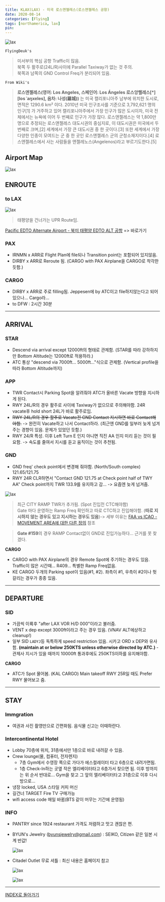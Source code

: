 ```yaml
---
title: KLAX(LAX) - 미국 로스엔젤레스(로스앤젤레스 공항)
date: 2020-08-14
categories: [Flying]
tags: [northamerica, lax]
pin:
---
```


![lax](/img/flying/airport/lax.jpg)

`FlyingDeuk's`
> 미서부의 핵심 공항 Traffic이 많음. <br>
북쪽 두 활주로(24L/R)사이에 Parallel Taxiway가 없는 것 주의.<br>
북쪽과 남쪽의 GND Control Freq가 분리되어 있음.

`From Wiki's`
> **로스앤젤레스(영어: Los Angeles, 스페인어: Los Ángeles 로스앙헬레스[*] [los ˈaŋxeles], 음차: 나성(羅城))** 는 미국 캘리포니아주 남부에 위치한 도시로, 면적은 1290.6 km² 이다. 2010년 미국 인구조사를 기준으로 3,792,621 명의 인구[1] 가 거주하고 있어 캘리포니아주에서 가장 인구가 많은 도시이자, 미국 전체에서는 뉴욕에 이어 두 번째로 인구가 가장 많다. 로스앤젤레스는 약 1,800만 명으로 추정되는 로스앤젤레스 대도시권의 중심지로, 이 대도시권은 미국에서 두 번째로 크며,[2] 세계에서 가장 큰 대도시권 중 한 곳이다.[3] 또한 세계에서 가장 다양한 인종이 모여드는 군 중 한 곳인 로스앤젤레스 군의 군청소재지이다.[4] 로스앤젤레스에서 사는 사람들을 앤젤레노스(Angelenos)라고 부르기도한다.[5]


## Airport Map
![lax](/img/flying/airport/lax_ap.jpg)

## ENROUTE
### to LAX

![lax](/img/flying/airport/lax_en.jpg)
> 태평양을 건너가는 UPR Route임.

[Pacific EDTO Alternate Airport - 북미 태평양 EDTO ALT 공항](/posts/edto/) => 바로가기

### PAX
- IRNMN x ARR로 Flight Plan에 file되나 Transition point는 포함되어 있지않음.
- DIRBY x ARR로 Reroute 됨. (CARGO with PAX Airplane을 CARGO로 착각한듯함.)

### CARGO
- DIRBY x ARR로 주로 filling됨. Jeppesen에 by ATC이고 file하지않는다고 되어있으나... Cargo라...
- to DFW : 2시간 30분

-----

## ARRIVAL
### STAR
- Descend via arrival except 12000ft의 형태로 관제함. (STAR를 따라 강하하지만 Bottom Altitude는 12000ft로 적용하라.)
- ATC 통상 "descend via 7000ft... 5000ft..."식으로 관제함. (Vertical profile을 따라 Bottom Altitude까지)

### APP
- TWR Contact시 Parking Spot을 알려줘야 ATC가 올바른 Vacate 방향을 지시하게 된다.
- RWY 24L/R의 경우 활주로 사이에 Taxiway가 없으므로 주의해야함. 24R vacate후 hold short 24L가 바로 활주로임.
- ~~RWY 24L/R의 경우 활주로 Vacate전 GND Contact 지시하면 바로 Contact해야함.~~ -> 완전히 Vacate하고 나서 Contact하라. (최근엔 GND를 일부러 늦게 넘겨주는 경향이 있음. 문제가 있었던 듯함.)
- RWY 24/R 특성. 이후 Left Turn E 인지 아니면 직진 AA 인지 미리 듣는 것이 필요함. -> 속도를 줄여서 지시를 듣고 움직이는 것이 추천됨.

### GND
- GND freq' check point에서 변경해 줘야함. (North/South complex) 121.65/121.75
- RWY 24R CLR하면서 "Contact GND 121.75 at Check point half of TWY AA" Check point까지 TWR 133.9를 유지하고 감... -> 요즘엔 늦게 넘겨줌.

![lax](/img/flying/airport/lax_ap1.jpg)

>최근 CITY RAMP TWR가 추가됨. (Spot 진입전 CTC해야함) <br>
Gate 마다 운영하는 Ramp Freq 확인하고 따로 CTC하고 진입해야함. (**따로 지시하지 않는 경우도 있고 지시하는 경우도 있음**)-> 세부 이유는 [FAA vs ICAO - MOVEMENT AREA에 대한 다른 정의](/posts/movement/) 참조

>**Gate #159**의 경우 RAMP Contact없이 GND로 진입가능하다... 근거를 못 찾겠다.

**CARGO**
- CARGO with PAX Airplane의 경우 Remote Spot에 주기하는 경우도 있음. Traffic이 많은 시간때... R409... 특별한 Ramp Freq없음.
- KE CARGO 두개의 Parking spot이 있음(#1, #2). 좌측이 #1, 우측이 #2이나 헛갈리는 경우가 종종 있음.

------

## DEPARTURE
### SID
- 가끔씩 이륙후 "after LAX VOR H/D 000"이라고 불러줌.
- VENT x dep except 3000ft이라고 주는 경우 있음. (VNAV ALT에상하고 cleanup!)
- 일부 SID `LADYJ`등 독특하게 speed restriction 있음. 시카고 ORD x DEP와 유사함. __(maintain at or below 250KTS unless otherwise directed by ATC.)__ - 관제사 지시가 있을 때까지 10000ft 통과후에도 250KTS이하를 유지해야함.

**CARGO**
- ATC가 Spot 물어봄. (KAL CARGO) Main takeoff RWY 25R일 때도 Prefer RWY 물어보고 줌.

-----

## STAY
### Immgration
- 여권과 사진 촬영만으로 간편화됨. 음식물 신고는 이때하란다.

### Intercontinental Hotel
- Lobby 70층에 위치, 31층에서만 1층으로 바로 내려갈 수 있음.
- Crew lounge(물, 컴퓨터, 전자렌지)
	- 7층 Gym에서 수영장 쪽으로 가다가 에스컬레이터 타고 6층으로 내려가면됨.
	- 1층 Check-In하는 곳옆 작은 엘리베이터타고 6층가서 찾으면 됨. 이후 방까지는 위 순서 반대로... Gym을 찾고 그 앞의 엘리베이터타고 31층으로 이후 다시 방으로...
- 냉장 locked, USA 스타일 커피 머신
- 길건너 TARGET Fire TV 구매가능
- wifi access code 매일 바뀜(BTS 같이 머무는 기간에 운영됨)

### INFO
- PANTRY since 1924 restaurant 가격도 저렴하고 맛고 괜찮은 편.
- BYUN's Jewelry (byunsjewelry@gmail.com) : SEIKO, Citizen 같은 일본 시계 반값!

	![lax](/img/flying/airport/lax-info.jpg)

- Citadel Outlet 무료 셔틀 : 최신 내용은 홈페이지 참고

	![lax](/img/flying/airport/lax_info1.jpg)

	![lax](/img/flying/airport/lax_info2.jpg)

----------

[INDEX로 돌아가기](/posts/NorthAmerica/)
